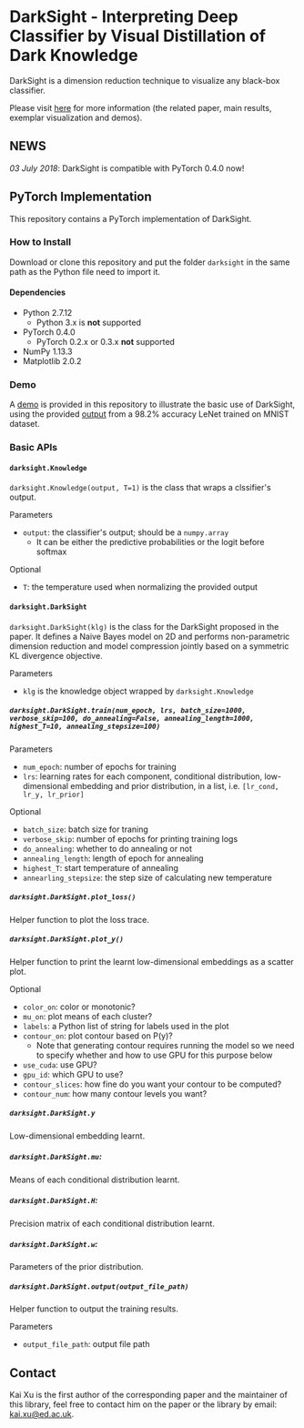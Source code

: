 # DarkSight - Interpreting Deep Classifier by Visual Distillation of Dark Knowledge

DarkSight is a dimension reduction technique to visualize any black-box classifier. 

Please visit [here](https://xukai92.github.io/darksight/) for more information (the related paper, main results, exemplar visualization and demos).

## NEWS

*03 July 2018*: DarkSight is compatible with PyTorch 0.4.0 now!

## PyTorch Implementation

This repository contains a PyTorch implementation of DarkSight.

### How to Install

Download or clone this repository and put the folder `darksight` in the same path as the Python file need to import it.

#### Dependencies

- Python 2.7.12
  - Python 3.x is **not** supported
- PyTorch 0.4.0
  - PyTorch 0.2.x or 0.3.x **not** supported
- NumPy 1.13.3
- Matplotlib 2.0.2

### Demo

A [demo](https://github.com/xukai92/darksight/blob/master/demo.ipynb) is provided in this repository to illustrate the basic use of DarkSight, using the provided [output](https://github.com/xukai92/darksight/blob/master/examples/data/lenet-mnist.csv) from a 98.2% accuracy LeNet trained on MNIST dataset.

### Basic APIs

#### `darksight.Knowledge`

`darksight.Knowledge(output, T=1)` is the class that wraps a clssifier's output.

Parameters
- `output`: the classifier's output; should be a `numpy.array`
  - It can be either the predictive probabilities or the logit before softmax

Optional
- `T`: the temperature used when normalizing the provided output

#### `darksight.DarkSight`

`darksight.DarkSight(klg)` is the class for the DarkSight proposed in the paper.
It defines a Naive Bayes model on 2D and performs non-parametric dimension reduction and model compression jointly based on a symmetric KL divergence objective.

Parameters
- `klg` is the knowledge object wrapped by `darksight.Knowledge`

##### `darksight.DarkSight.train(num_epoch, lrs, batch_size=1000, verbose_skip=100, do_annealing=False, annealing_length=1000, highest_T=10, annealing_stepsize=100)`

Parameters
  - `num_epoch`: number of epochs for training
  - `lrs`: learning rates for each component, conditional distribution, low-dimensional embedding and prior distribution, in a list, i.e. `[lr_cond, lr_y, lr_prior]`

Optional
  - `batch_size`: batch size for traning
  - `verbose_skip`: number of epochs for printing training logs
  - `do_annealing`: whether to do annealing or not
  - `annealing_length`: length of epoch for annealing
  - `highest_T`: start temperature of annealing
  - `annearling_stepsize`: the step size of calculating new temperature

##### `darksight.DarkSight.plot_loss()`

Helper function to plot the loss trace.

##### `darksight.DarkSight.plot_y()`

Helper function to print the learnt low-dimensional embeddings as a scatter plot.

Optional
  - `color_on`: color or monotonic?
  - `mu_on`: plot means of each cluster?
  - `labels`: a Python list of string for labels used in the plot
  - `contour_on`: plot contour based on P(y)?
    - Note that generating contour requires running the model so we need to specify whether and how to use GPU for this purpose below
  - `use_cuda`: use GPU?
  - `gpu_id`: which GPU to use?
  - `contour_slices`: how fine do you want your contour to be computed?
  - `contour_num`: how many contour levels you want?

##### `darksight.DarkSight.y`

Low-dimensional embedding learnt.

##### `darksight.DarkSight.mu`: 

Means of each conditional distribution learnt.

##### `darksight.DarkSight.H`: 

Precision matrix of each conditional distribution learnt.

##### `darksight.DarkSight.w`: 

Parameters of the prior distribution.

##### `darksight.DarkSight.output(output_file_path)`

Helper function to output the training results.

Parameters
  - `output_file_path`: output file path

## Contact

Kai Xu is the first author of the corresponding paper and the maintainer of this library, feel free to contact him on the paper or the library by email: kai.xu@ed.ac.uk.
